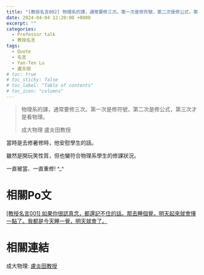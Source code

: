```yaml
---
title: "[教授名言002] 物理系的課，通常要修三次。第一次是修符號，第二次是修公式，第三次才是看物理。"
date: 2024-04-04 12:20:00 +0800
excerpt: ""
categories: 
  - Professor talk
  - 教授名言
tags:
  - Quote
  - 名言
  - Yan-Ten Lu
  - 盧炎田
# toc: true
# toc_sticky: false
# toc_label: "Table of contents"
# toc_icon: "columns"
---
```


> 物理系的課，通常要修三次。第一次是修符號，第二次是修公式，第三次才是看物理。
>
> 成大物理 盧炎田教授

當時是去修暑修時，他安慰學生的話。

雖然是開玩笑性質，但也蠻符合物理系學生的修課狀況。

一直被當、一直重修! ^_^

# 相關Po文

[[教授名言001] 如果你很認真念，都還記不住的話。那去睡個覺，明天起來就會懂一點了。我都是今天睡一覺，明天就會了。](https://hsienching.github.io/2024/04/03/Professor-Talk-001/)

# 相關連結

成大物理: [盧炎田教授](https://www.phys.ncku.edu.tw/committees-detail/129/)
